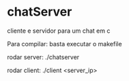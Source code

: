 # chatServer
cliente e servidor para um chat em c

Para compilar: basta executar o makefile

rodar server: ./chatserver <porta>
	
rodar client: ./client <server_ip> <porta> <nick>
